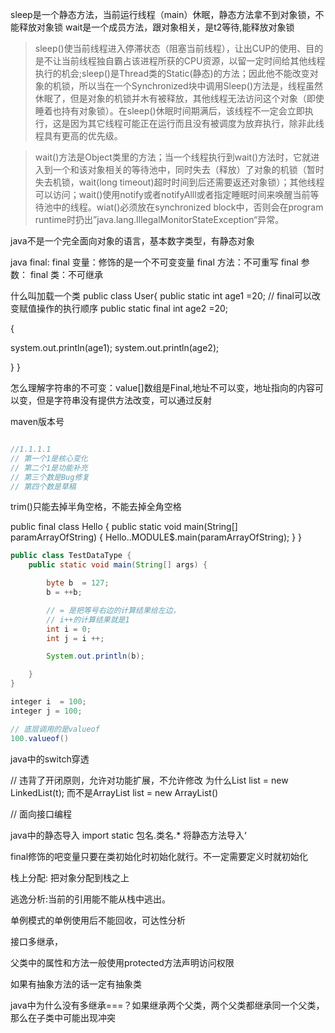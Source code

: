 sleep是一个静态方法，当前运行线程（main）休眠，静态方法拿不到对象锁，不能释放对象锁
wait是一个成员方法，跟对象相关，是t2等待,能释放对象锁


>sleep()使当前线程进入停滞状态（阻塞当前线程），让出CUP的使用、目的是不让当前线程独自霸占该进程所获的CPU资源，以留一定时间给其他线程执行的机会;sleep()是Thread类的Static(静态)的方法；因此他不能改变对象的机锁，所以当在一个Synchronized块中调用Sleep()方法是，线程虽然休眠了，但是对象的机锁并木有被释放，其他线程无法访问这个对象（即使睡着也持有对象锁）。在sleep()休眠时间期满后，该线程不一定会立即执行，这是因为其它线程可能正在运行而且没有被调度为放弃执行，除非此线程具有更高的优先级。 

>wait()方法是Object类里的方法；当一个线程执行到wait()方法时，它就进入到一个和该对象相关的等待池中，同时失去（释放）了对象的机锁（暂时失去机锁，wait(long timeout)超时时间到后还需要返还对象锁）；其他线程可以访问；wait()使用notify或者notifyAlll或者指定睡眠时间来唤醒当前等待池中的线程。wiat()必须放在synchronized block中，否则会在program runtime时扔出”java.lang.IllegalMonitorStateException“异常。

java不是一个完全面向对象的语言，基本数字类型，有静态对象

java final: 
final 变量：修饰的是一个不可变变量
final 方法：不可重写
final 参数：
final 类：不可继承


什么叫加载一个类
public class User{
public static int age1 =20;
// final可以改变赋值操作的执行顺序
public static final int age2 =20;


{

  system.out.println(age1);
  system.out.println(age2);
  
}
}

怎么理解字符串的不可变：value[]数组是Final,地址不可以变，地址指向的内容可以变，但是字符串没有提供方法改变，可以通过反射

maven版本号
```java

//1.1.1.1
// 第一个1是核心变化
// 第二个1是功能补充
// 第三个数是Bug修复
// 第四个数是草稿
```

trim()只能去掉半角空格，不能去掉全角空格



public final class Hello
{
  public static void main(String[] paramArrayOfString)
  {
    Hello..MODULE$.main(paramArrayOfString);
  }
}


```java
public class TestDataType {
    public static void main(String[] args) {

        byte b  = 127;
        b = ++b;

        // = 是把等号右边的计算结果给左边，
        // i++的计算结果就是1
        int i = 0;
        int j = i ++;

        System.out.println(b);

    }
}
```


```java
integer i  = 100;
integer j = 100;

// 底层调用的是valueof
100.valueof()
```


java中的switch穿透

// 违背了开闭原则，允许对功能扩展，不允许修改
为什么List list = new LinkedList(t); 而不是ArrayList list = new ArrayList()

// 面向接口编程


java中的静态导入
import static 包名.类名.*
将静态方法导入‘


final修饰的吧变量只要在类初始化时初始化就行。不一定需要定义时就初始化

栈上分配: 把对象分配到栈之上

逃逸分析:当前的引用能不能从栈中逃出。

单例模式的单例使用后不能回收，可达性分析

接口多继承，

父类中的属性和方法一般使用protected方法声明访问权限


如果有抽象方法的话一定有抽象类


java中为什么没有多继承===？如果继承两个父类，两个父类都继承同一个父类，那么在子类中可能出现冲突

